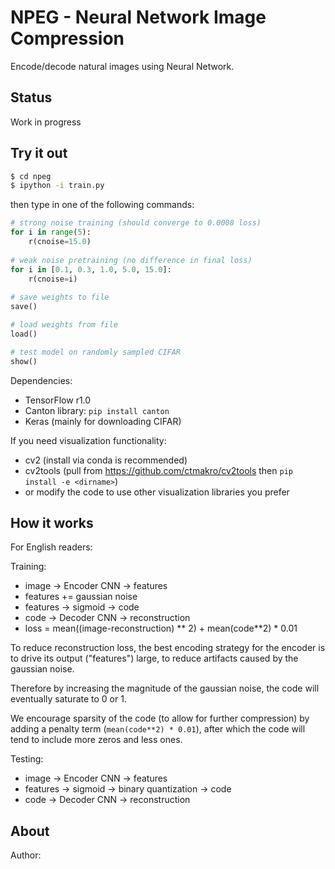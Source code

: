 # NPEG - Neural Network Image Compression

Encode/decode natural images using Neural Network.

## Status

Work in progress

## Try it out

```bash
$ cd npeg
$ ipython -i train.py
```

then type in one of the following commands:

```python
# strong noise training (should converge to 0.0008 loss)
for i in range(5):
    r(cnoise=15.0)
    
# weak noise pretraining (no difference in final loss)
for i in [0.1, 0.3, 1.0, 5.0, 15.0]:
    r(cnoise=i)
    
# save weights to file
save()

# load weights from file
load()

# test model on randomly sampled CIFAR
show()
```

Dependencies:

- TensorFlow r1.0
- Canton library: `pip install canton`
- Keras (mainly for downloading CIFAR)

If you need visualization functionality:

- cv2 (install via conda is recommended)
- cv2tools (pull from <https://github.com/ctmakro/cv2tools> then `pip install -e <dirname>`)
- or modify the code to use other visualization libraries you prefer

## How it works



For English readers:

Training:

- image -> Encoder CNN -> features
- features += gaussian noise
- features -> sigmoid -> code
- code -> Decoder CNN -> reconstruction
- loss = mean((image-reconstruction) ** 2) + mean(code**2) * 0.01

To reduce reconstruction loss, the best encoding strategy for the encoder is to drive its output ("features") large, to reduce artifacts caused by the gaussian noise.

Therefore by increasing the magnitude of the gaussian noise, the code will eventually saturate to 0 or 1.

We encourage sparsity of the code (to allow for further compression) by adding a penalty term (`mean(code**2) * 0.01`), after which the code will tend to include more zeros and less ones.

Testing:

- image -> Encoder CNN -> features
- features -> sigmoid -> binary quantization -> code
- code -> Decoder CNN -> reconstruction

## About

Author: 
